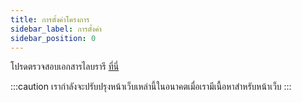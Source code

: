 ```yaml
---
title: การตั้งค่าโครงการ
sidebar_label: การตั้งค่า
sidebar_position: 0
---
```


โปรดตรวจสอบเอกสารไลบรารี [ที่นี่](https://binary-com.github.io/python-deriv-api/)

:::caution
เรากำลังจะปรับปรุงหน้าเว็บเหล่านี้ในอนาคตเมื่อเรามีเนื้อหาสำหรับหน้าเว็บ
:::
